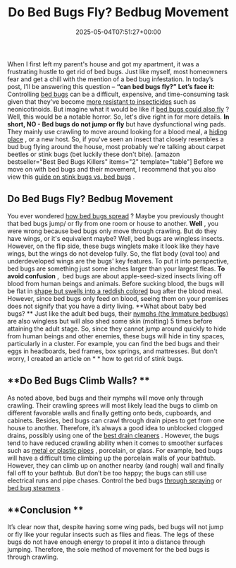 ﻿---
layout: post
title: Do Bed Bugs Fly? Bedbug Movement
date: '2025-05-04T07:51:27+00:00'
categories:
- Bed Bugs
- Guide
tags: []
slug: /do-bed-bugs-fly/
lastmod: 2025-05-07T12:21:26+03:00
---

When I first left my parent's house and got my apartment, it was a frustrating hustle to get rid of bed bugs. Just like myself, most homeowners fear and get a chill with the mention of a bed bug infestation. In today’s post, I'll be answering this question –
**“can bed bugs fly?”**
**Let’s face it:**
Controlling
[bed bugs](https://www.cornellcollege.edu/student-health/bed-bug-info.shtml)
can be a difficult, expensive, and time-consuming task given that they've become
[more resistant to insecticides](https://www.bbc.com/news/science-environment-35421742)
such as neonicotinoids. But imagine what it would be like if
[bed bugs could also fly](https://pestpolicy.com/where-do-bed-bugs-hide/)
? Well, this would be a notable horror. So, let's dive right in for more details.
**In short, NO - Bed bugs do not jump or fly**
but have dysfunctional wing pads. They mainly use crawling to move around looking for a blood meal, a
[hiding place](https://pestpolicy.com/where-do-fleas-live/)
, or a new host.
So, if you've seen an insect that closely resembles a bud bug flying around the house, most probably we're talking about carpet beetles or stink bugs (bet luckily these don't bite).
[amazon bestseller="Best Bed Bugs Killers" items="2" template="table"]
Before we move on with bed bugs and their movement, I recommend that you also view this
[guide on stink bugs vs. bed bugs](https://pestpolicy.com/stink-bugs-vs-bed-bugs/)
.
## Do Bed Bugs Fly? Bedbug Movement
You ever wondered
[how bed bugs spread](https://pestpolicy.com/how-do-bed-bugs-spread/)
? Maybe you previously thought that bed bugs jump/ or fly from one room or house to another.
**Well**
, you were wrong because bed bugs only move through crawling. But do they have wings, or it's equivalent maybe?
Well, bed bugs are wingless insects. However, on the flip side, these bugs winglets make it look like they have wings, but the wings do not develop fully.
So, the flat body (oval too) and underdeveloped wings are the bugs' key features. To put it into perspective, bed bugs are something just some inches larger than your largest fleas.
**To avoid confusion**
,  bed bugs are about apple-seed-sized insects living off blood from human beings and animals. Before sucking blood, the bugs will be flat in
[shape but swells into a reddish colored](https://pestpolicy.com/what-is-flea-dirt/)
bug after the blood meal. However, since bed bugs only feed on blood, seeing them on your premises does not signify that you have a dirty living.
**What about baby bed bugs? **
Just like the adult bed bugs, their
[nymphs (the Immature bedbugs)](https://pestpolicy.com/baby-bed-bugs/)
are also wingless but will also shed some skin (molting) 5 times before attaining the adult stage.
So, since they cannot jump around quickly to hide from human beings and other enemies, these bugs will hide in tiny spaces, particularly in a cluster.
For example, you can find the bed bugs and their eggs in headboards, bed frames, box springs, and mattresses. But don't worry, I created an article on
* *
how to get rid of stink bugs.
## **Do Bed Bugs Climb Walls? **
As noted above, bed bugs and their nymphs will move only through crawling. Their crawling sprees will most likely lead the bugs to climb on different favorable walls and finally getting onto beds, cupboards, and cabinets.
Besides, bed bugs can crawl through drain pipes to get from one house to another. Therefore, it’s always a good idea to unblocked clogged drains, possibly using one of the
[best drain cleaners](https://pestpolicy.com/best-drain-cleaner//)
.
However, the bugs tend to have reduced crawling ability when it comes to smoother surfaces such as
[metal or plastic pipes](https://pestpolicy.com/can-bed-bugs-climb-metal-or-plastic/)
, porcelain, or glass.
For example, bed bugs will have a difficult time climbing up the porcelain walls of your bathtub. However, they can climb up on another nearby (and rough) wall and finally fall off to your bathtub.
But don’t be too happy; the bugs can still use electrical runs and pipe chases. Control the bed bugs
[through spraying](https://pestpolicy.com/best-bed-bug-spray/)
or
[bed bug steamers](https://pestpolicy.com/best-bed-bug-steamer/)
.
## **Conclusion **
It’s clear now that, despite having some wing pads, bed bugs will not jump or fly like your regular insects such as flies and fleas.
The legs of these bugs do not have enough energy to propel it into a distance through jumping. Therefore, the sole method of movement for the bed bugs is through crawling.